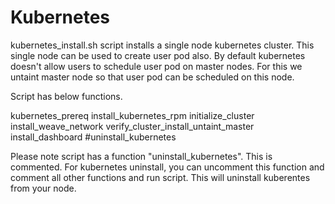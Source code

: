 # Kubernetes 
kubernetes_install.sh script installs a single node kubernetes cluster. This single node can be used to create user pod also.
By default kubernetes doesn't allow users to schedule user pod on master nodes. For this we untaint master node so that user pod can be scheduled on this node.

Script has below functions.

kubernetes_prereq
install_kubernetes_rpm
initialize_cluster
install_weave_network
verify_cluster_install_untaint_master
install_dashboard
#uninstall_kubernetes


Please note script has a function "uninstall_kubernetes". This is commented. For kubernetes uninstall, you can uncomment this function and comment all other functions and run script. This will uninstall kuberentes from your node.

